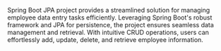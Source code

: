 Spring Boot JPA project provides a streamlined solution for managing employee data entry tasks efficiently. Leveraging Spring Boot's robust framework and JPA for persistence, the project ensures seamless data management and retrieval. With intuitive CRUD operations, users can effortlessly add, update, delete, and retrieve employee information.
